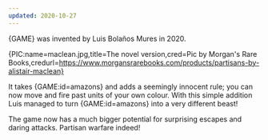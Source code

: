```yaml
---
updated: 2020-10-27
---
```


{GAME} was invented by Luis Bolaños Mures in 2020.

{PIC:name=maclean.jpg,title=The novel version,cred=Pic by Morgan's Rare Books,credurl=https://www.morgansrarebooks.com/products/partisans-by-alistair-maclean}

It takes {GAME:id=amazons} and adds a seemingly innocent rule; you can now move and fire past units of your own colour. With this simple addition Luis managed to turn {GAME:id=amazons} into a very different beast!

The game now has a much bigger potential for surprising escapes and daring attacks. Partisan warfare indeed!
